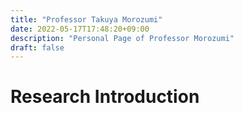 ```yaml
---
title: "Professor Takuya Morozumi"
date: 2022-05-17T17:48:20+09:00
description: "Personal Page of Professor Morozumi"
draft: false
---
```

<!-- This area up to !--more-- is displayed in Home page as summary. -->
# Research Introduction



<!--more-->
